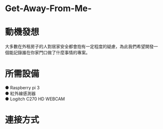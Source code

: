 # Get-Away-From-Me-
# 動機發想  
大多數在外租房子的人對居家安全都會抱有一定程度的疑慮，為此我們希望開發一個能記錄誰在你家門口做了什麼事情的專案。

# 所需設備  
● Raspberry pi 3  
● 紅外線感測器  
● Logitch C270 HD WEBCAM

# 連接方式
